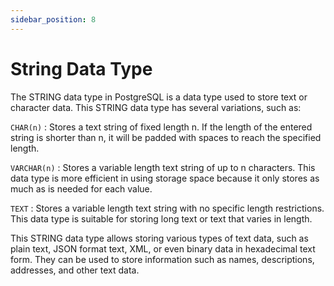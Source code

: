 ```yaml
---
sidebar_position: 8
---
```


# String Data Type

The STRING data type in PostgreSQL is a data type used to store text or character data. This STRING data type has several variations, such as:

`CHAR(n)` : Stores a text string of fixed length n. If the length of the entered string is shorter than n, it will be padded with spaces to reach the specified length.

`VARCHAR(n)` : Stores a variable length text string of up to n characters. This data type is more efficient in using storage space because it only stores as much as is needed for each value.

`TEXT` : Stores a variable length text string with no specific length restrictions. This data type is suitable for storing long text or text that varies in length.

This STRING data type allows storing various types of text data, such as plain text, JSON format text, XML, or even binary data in hexadecimal text form. They can be used to store information such as names, descriptions, addresses, and other text data.
